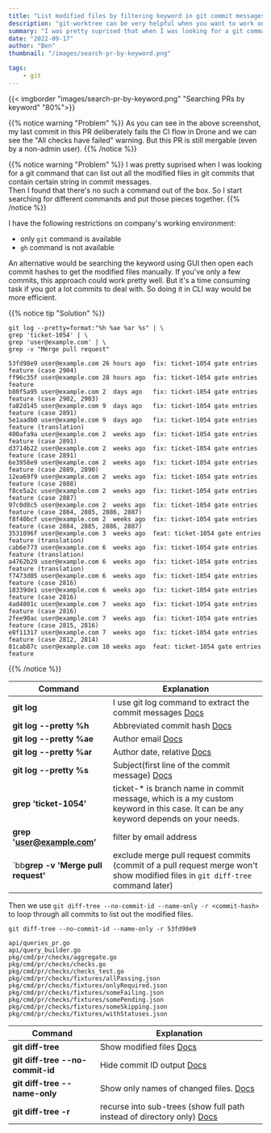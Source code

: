 ```yaml
---
title: "List modified files by filtering keyword in git commit messages"
description: "git-worktree can be very helpful when you want to work on another branch and leave current branch untouched"
summary: "I was pretty suprised that when I was looking for a git command that can list out all the modified files in git commits that contain certain string. Then I found that there's no such a command out of the box. So I start searching for different commands and put those pieces together." # For the post in lists.
date: "2022-09-17"
author: "Ben"
thumbnail: "/images/search-pr-by-keyword.png"

tags:
    - git
---
```


{{< imgborder "images/search-pr-by-keyword.png" "Searching PRs by keyword" "80%">}}

{{% notice warning "Problem" %}}
As you can see in the above screenshot, my last commit in this PR deliberately fails the CI flow in Drone and we can see the "All checks have failed" warning. But this PR is still mergable (even by a non-admin user).
{{% /notice %}}


{{% notice warning "Problem" %}}
I was pretty suprised when I was looking for a git command that can list out all the modified files in git commits that contain certain string in commit messages. <br>
Then I found that there's no such a command out of the box.
So I start searching for different commands and put those pieces together.
{{% /notice %}}

I have the following restrictions on company's working environment:

-   only `git` command is available
-   `gh` command is not available

An alternative would be searching the keyword using GUI then open each commit hashes to get the modified files manually.
If you've only a few commits, this approach could work pretty well.
But it's a time consuming task if you got a lot commits to deal with.
So doing it in CLI way would be more efficient.

{{% notice tip "Solution" %}}


```shell {hl_lines=["1-4"]}
git log --pretty=format:"%h %ae %ar %s" | \
grep 'ticket-1054' | \
grep 'user@example.com' | \
grep -v "Merge pull request"

53fd98e9 user@example.com 26 hours ago 	fix: ticket-1054 gate entries feature (case 2904)
ff96c35f user@example.com 28 hours ago  fix: ticket-1054 gate entries feature
b80f5a95 user@example.com 2  days ago   fix: ticket-1054 gate entries feature (case 2902, 2903)
fa82d145 user@example.com 9  days ago   fix: ticket-1054 gate entries feature (case 2891)
5e1aadb0 user@example.com 9  days ago   fix: ticket-1054 gate entries feature (translation)
400afa9a user@example.com 2  weeks ago  fix: ticket-1054 gate entries feature (case 2891)
d3714b22 user@example.com 2  weeks ago  fix: ticket-1054 gate entries feature (case 2891)
6e3958e9 user@example.com 2  weeks ago  fix: ticket-1054 gate entries feature (case 2889, 2890)
12ea69f9 user@example.com 2  weeks ago  fix: ticket-1054 gate entries feature (case 2888)
f8ce5a2c user@example.com 2  weeks ago  fix: ticket-1054 gate entries feature (case 2887)
97c0d8c5 user@example.com 2  weeks ago  fix: ticket-1054 gate entries feature (case 2884, 2885, 2886, 2887)
f8f40bcf user@example.com 2  weeks ago  fix: ticket-1054 gate entries feature (case 2884, 2885, 2886, 2887)
3531096f user@example.com 3  weeks ago  feat: ticket-1054 gate entries feature (translation)
cab6e773 user@example.com 6  weeks ago  fix: ticket-1054 gate entries feature (translation)
a4762b29 user@example.com 6  weeks ago  fix: ticket-1054 gate entries feature (translation)
f7473d05 user@example.com 6  weeks ago  fix: ticket-1054 gate entries feature (case 2816)
18339de1 user@example.com 6  weeks ago  fix: ticket-1054 gate entries feature (case 2816)
4ad4801c user@example.com 7  weeks ago  fix: ticket-1054 gate entries feature (case 2816)
2fee90ac user@example.com 7  weeks ago  fix: ticket-1054 gate entries feature (case 2815, 2816)
e8f11317 user@example.com 7  weeks ago  fix: ticket-1054 gate entries feature (case 2812, 2814)
81cab87c user@example.com 10 weeks ago  feat: ticket-1054 gate entries feature
```
{{% /notice %}}


| Command | Explanation |
| ------------------------------ | --------------------------------------------------- |
| **git log** | I use git log command to extract the commit messages [Docs](https://git-scm.com/docs/git-log)|
| **git log --pretty %h** | Abbreviated commit hash [Docs](https://git-scm.com/docs/git-log#Documentation/git-log.txt-emhem)|
| **git log --pretty %ae** | Author email [Docs](https://git-scm.com/docs/git-log#Documentation/git-log.txt-emaeem)|
| **git log --pretty %ar** | Author date, relative [Docs](https://git-scm.com/docs/git-log#Documentation/git-log.txt-emarem)|
| **git log --pretty %s** | Subject(first line of the commit message) [Docs](https://git-scm.com/docs/git-log#Documentation/git-log.txt-emsem)|
| **grep 'ticket-1054'** | ticket-\* is branch name in commit message, which is a my custom keyword in this case. It can be any keyword depends on your needs. |
| **grep 'user@example.com'** | filter by email address |
| `bb**grep -v 'Merge pull request'** | exclude merge pull request commits (commit of a pull request merge won't show modified files in `git diff-tree` command later)|



Then we use `git diff-tree --no-commit-id --name-only -r <commit-hash>` to loop through all commits to list out the modified files.


```shell {hl_lines=[1]}
git diff-tree --no-commit-id --name-only -r 53fd98e9 

api/queries_pr.go
api/query_builder.go
pkg/cmd/pr/checks/aggregate.go
pkg/cmd/pr/checks/checks.go
pkg/cmd/pr/checks/checks_test.go
pkg/cmd/pr/checks/fixtures/allPassing.json
pkg/cmd/pr/checks/fixtures/onlyRequired.json
pkg/cmd/pr/checks/fixtures/someFailing.json
pkg/cmd/pr/checks/fixtures/somePending.json
pkg/cmd/pr/checks/fixtures/someSkipping.json
pkg/cmd/pr/checks/fixtures/withStatuses.json
```

| Command | Explanation |
| ------------------------------ | --------------------------------------------------- |
| **git diff-tree** | Show modified files [Docs](https://git-scm.com/docs/git-diff-tree)|
| **git diff-tree --no-commit-id** | Hide commit ID output [Docs](https://git-scm.com/docs/git-diff-tree#Documentation/git-diff-tree.txt---no-commit-id)|
| **git diff-tree --name-only** | Show only names of changed files.  [Docs](https://git-scm.com/docs/git-diff-tree#Documentation/git-diff-tree.txt---name-only)|
| **git diff-tree -r** | recurse into sub-trees (show full path instead of directory only) [Docs](https://git-scm.com/docs/git-diff-tree#Documentation/git-diff-tree.txt--r)|


